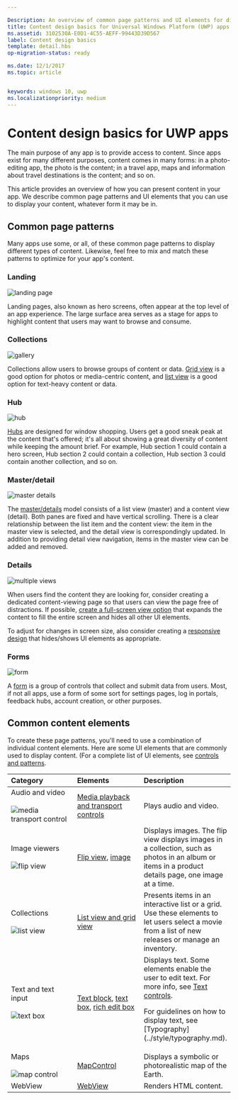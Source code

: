 ```yaml
---

Description: An overview of common page patterns and UI elements for displaying content in your UWP app.
title: Content design basics for Universal Windows Platform (UWP) apps
ms.assetid: 3102530A-E0D1-4C55-AEFF-99443D39D567
label: Content design basics
template: detail.hbs
op-migration-status: ready

ms.date: 12/1/2017
ms.topic: article


keywords: windows 10, uwp
ms.localizationpriority: medium
---
```


# Content design basics for UWP apps

The main purpose of any app is to provide access to content. Since apps exist for many different purposes, content comes in many forms: in a photo-editing app, the photo is the content; in a travel app, maps and information about travel destinations is the content; and so on. 

This article provides an overview of how you can present content in your app. We describe common page patterns and UI elements that you can use to display your content, whatever form it may be in.

## Common page patterns

Many apps use some, or all, of these common page patterns to display different types of content. Likewise, feel free to mix and match these patterns to optimize for your app's content.

### Landing

![landing page](images/content-basics/hero-screen.png)

Landing pages, also known as hero screens, often appear at the top level of an app experience. The large surface area serves as a stage for apps to highlight content that users may want to browse and consume.

### Collections

![gallery](images/content-basics/gridview.png)

Collections allow users to browse groups of content or data. [Grid view](../controls-and-patterns/item-templates-gridview.md) is a good option for photos or media-centric content, and [list view](../controls-and-patterns/item-templates-listview.md) is a good option for text-heavy content or data.

### Hub

![hub](images/content-basics/hub.png)

[Hubs](../controls-and-patterns/hub.md) are designed for window shopping. Users get a good sneak peak at the content that's offered; it's all about showing a great diversity of content while keeping the amount brief. For example, Hub section 1 could contain a hero screen, Hub section 2 could contain a collection, Hub section 3 could contain another collection, and so on.

### Master/detail

![master details](images/content-basics/master-detail.png)

The [master/details](../controls-and-patterns/master-details.md) model consists of a list view (master) and a content view (detail). Both panes are fixed and have vertical scrolling. There is a clear relationship between the list item and the content view: the item in the master view is selected, and the detail view is correspondingly updated. In addition to providing detail view navigation, items in the master view can be added and removed.

### Details

![multiple views](images/multi-view.png)

When users find the content they are looking for, consider creating a dedicated content-viewing page so that users can view the page free of distractions. If possible, [create a full-screen view option](../layout/show-multiple-views.md) that expands the content to fill the entire screen and hides all other UI elements. 

To adjust for changes in screen size, also consider creating a [responsive design](design-and-ui-intro.md) that hides/shows UI elements as appropriate.

### Forms
![form](images/content-basics/forms.png)

A [form](../controls-and-patterns/forms.md) is a group of controls that collect and submit data from users. Most, if not all apps, use a form of some sort for settings pages, log in portals, feedback hubs, account creation, or other purposes. 

## Common content elements

To create these page patterns, you'll need to use a combination of individual content elements. Here are some UI elements that are commonly used to display content. (For a complete list of UI elements, see [controls and patterns](../controls-and-patterns/index.md).

<div class="mx-responsive-img">
<table>
<colgroup>
<col width="33%" />
<col width="33%" />
<col width="33%" />
</colgroup>
<thead>
<tr class="header">
<th align="left">Category</th>
<th align="left">Elements</th>
<th align="left">Description</th>
</tr>
</thead>
<tbody>
<tr class="odd">
<td align="left">Audio and video<br/><br/>
	<img src="images/content-basics/media-transport.png" alt="media transport control" /></td>
<td align="left"><a href="../controls-and-patterns/media-playback.md">Media playback and transport controls</a></td>
<td align="left">Plays audio and video.</td>
</tr>
<tr class="even">
<td align="left">Image viewers<br/><br/>
	<img src="images/content-basics/flipview.jpg" alt="flip view" /></td>
<td align="left"><a href="../controls-and-patterns/flipview.md">Flip view</a>, <a href="../controls-and-patterns/images-imagebrushes.md">image</a></td>
<td align="left">Displays images. The flip view displays images in a collection, such as photos in an album or items in a product details page, one image at a time.</td>
</tr>
<tr class="odd">
<td align="left">Collections <br/><br/>
	<img src="images/content-basics/listview.png" alt="list view" /></td>
<td align="left"><a href="../controls-and-patterns/lists.md">List view and grid view</a></td>
<td align="left">Presents items in an interactive list or a grid. Use these elements to let users select a movie from a list of new releases or manage an inventory.</td>
</tr>
<tr class="even">
<td align="left">Text and text input <br/><br/>
	<img src="images/content-basics/textbox.png" alt="text box" /></td>
<td align="left"><p><a href="../controls-and-patterns/text-block.md">Text block</a>, <a href="../controls-and-patterns/text-box.md">text box</a>, <a href="../controls-and-patterns/rich-edit-box.md">rich edit box</a></p>
</td>
<td align="left">Displays text. Some elements enable the user to edit text. For more info, see <a href="../controls-and-patterns/text-controls.md">Text controls</a>.
<p>For guidelines on how to display text, see [Typography](../style/typography.md).</p>
</td>
</tr>
<tr class="odd">
<td align="left">Maps<br/><br/>
	<img src="images/content-basics/mapcontrol.png" alt="map control" /></td>
<td align="left"><a href="../../maps-and-location/display-maps.md">MapControl</a></td>
<td align="left">Displays a symbolic or photorealistic map of the Earth.</td>
</tr>
<tr class="even">
<td align="left">WebView</td>
<td align="left"><a href="../controls-and-patterns/web-view.md">WebView</a></td>
<td align="left">Renders HTML content.</td>
</tr>
</tbody>
</table>
</div>
